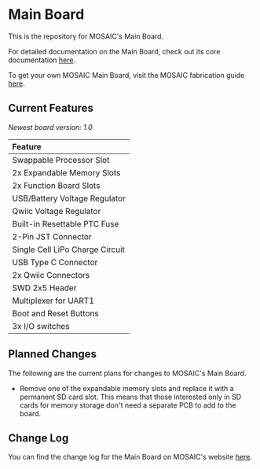 # Main Board

This is the repository for MOSAIC's Main Board.

For detailed documentation on the Main Board, check out its core documentation [here](https://www.mosaicsat.org/core_documentation/hardware/main_board/).

To get your own MOSAIC Main Board, visit the MOSAIC fabrication guide [here](https://www.mosaicsat.org/getting_mosaic/).

## Current Features

*Newest board version: 1.0*

| **Feature** |
| :----------- |
| Swappable Processor Slot |
| 2x Expandable Memory Slots |
| 2x Function Board Slots |
| USB/Battery Voltage Regulator |
| Qwiic Voltage Regulator |
| Built-in Resettable PTC Fuse |
| 2-Pin JST Connector |
| Single Cell LiPo Charge Circuit |
| USB Type C Connector |
| 2x Qwiic Connectors |
| SWD 2x5 Header |
| Multiplexer for UART1  |
| Boot and Reset Buttons |
| 3x I/O switches |

## Planned Changes

The following are the current plans for changes to MOSAIC's Main Board. 

- Remove one of the expandable memory slots and replace it with a permanent SD card slot. This means that those interested only in SD cards for memory storage don't need a separate PCB to add to the board. 

## Change Log

You can find the change log for the Main Board on MOSAIC's website [here](https://www.mosaicsat.org/core_documentation/hardware/main_board/change_log/). 